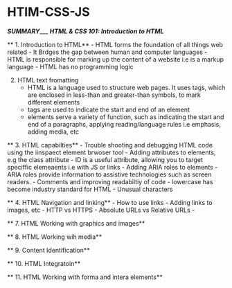 # HTIM-CSS-JS

 _____________SUMMARY________________
***_HTML & CSS 101: Introduction to HTML_***

**  1. Introduction to HTML**
      - HTML forms the foundation of all things web related
      - It Brdges the gap between human and computer languages
      - HTML is responsible for marking up the content of a website i.e is a markup language
      - HTML has no programming logic
        
  2. HTML text fromatting
      - HTML is a language used to structure web pages. It uses tags, which are enclosed in less-than and greater-than symbols, to mark different elements
      - tags are used to indicate the start and end of an element
      - elements serve a variety of function, such as indicating the start and end of a paragraphs, applying reading/language rules i.e emphasis, adding media, etc
     
     
**  3. HTML capabilties**
      - Trouble shooting and debugging HTML code using the iinspaect element brwoser tool
      - Adding attributes to elements, e.g the class attribute
      - ID is a useful attribute, allowing you to target speciffic elemeaents i.e with JS or links
      - Adding ARIA roles to elements
      - ARIA roles provide information to assistive technologies such as screen readers.
      - Comments and improving readabiltiy of code
      - lowercase has become industry standard for HTML
      - Unusual characters
      
**  4. HTML Navigation and linking**
      - How to use links
      - Adding links to images, etc
      - HTTP vs HTTPS
      - Absolute URLs vs Relative URLs
      - 
     
 ** 7. HTML Working with graphics and images**

**  8. HTML Working wih media**

**  9. Content Identification**

**  10. HTML Integratoin**

**  11. HTML Working with forma and intera elements**
      
      
